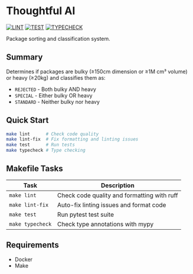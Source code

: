 # Thoughtful AI

[![LINT](https://github.com/deniscostadsc/ThoughfulAI/actions/workflows/lint.yaml/badge.svg)](https://github.com/deniscostadsc/ThoughfulAI/actions/workflows/lint.yaml)
[![TEST](https://github.com/deniscostadsc/ThoughfulAI/actions/workflows/test.yaml/badge.svg)](https://github.com/deniscostadsc/ThoughfulAI/actions/workflows/test.yaml)
[![TYPECHECK](https://github.com/deniscostadsc/ThoughfulAI/actions/workflows/typecheck.yaml/badge.svg)](https://github.com/deniscostadsc/ThoughfulAI/actions/workflows/typecheck.yaml)

Package sorting and classification system.

## Summary

Determines if packages are bulky (≥150cm dimension or ≥1M cm³ volume) or heavy (≥20kg) and classifies them as:
- `REJECTED` - Both bulky AND heavy
- `SPECIAL` - Either bulky OR heavy
- `STANDARD` - Neither bulky nor heavy

## Quick Start

```bash
make lint      # Check code quality
make lint-fix  # Fix formatting and linting issues
make test      # Run tests
make typecheck # Type checking
```

## Makefile Tasks

| Task | Description |
|------|-------------|
| `make lint` | Check code quality and formatting with ruff |
| `make lint-fix` | Auto-fix linting issues and format code |
| `make test` | Run pytest test suite |
| `make typecheck` | Check type annotations with mypy |

## Requirements

- Docker
- Make
